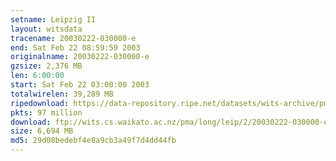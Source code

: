 ```yaml
---
setname: Leipzig II
layout: witsdata
tracename: 20030222-030000-e
end: Sat Feb 22 08:59:59 2003
originalname: 20030222-030000-e
gzsize: 2,376 MB
len: 6:00:00
start: Sat Feb 22 03:00:00 2003
totalwirelen: 39,289 MB
ripedownload: https://data-repository.ripe.net/datasets/wits-archive/pma/long/leip/2/20030222-030000-e.gz
pkts: 97 million
download: ftp://wits.cs.waikato.ac.nz/pma/long/leip/2/20030222-030000-e.gz
size: 6,694 MB
md5: 29d08bedebf4e8a9cb3a49f7d4dd44fb
---
```

